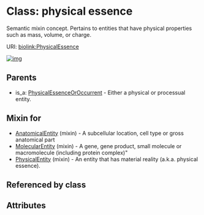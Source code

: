 
# Class: physical essence


Semantic mixin concept.  Pertains to entities that have physical properties such as mass, volume, or charge.

URI: [biolink:PhysicalEssence](https://w3id.org/biolink/vocab/PhysicalEssence)


[![img](https://yuml.me/diagram/nofunky;dir:TB/class/[PhysicalEssenceOrOccurrent],[PhysicalEntity]uses%20-.->[PhysicalEssence],[MolecularEntity]uses%20-.->[PhysicalEssence],[AnatomicalEntity]uses%20-.->[PhysicalEssence],[PhysicalEssenceOrOccurrent]^-[PhysicalEssence],[PhysicalEntity],[MolecularEntity],[AnatomicalEntity])](https://yuml.me/diagram/nofunky;dir:TB/class/[PhysicalEssenceOrOccurrent],[PhysicalEntity]uses%20-.->[PhysicalEssence],[MolecularEntity]uses%20-.->[PhysicalEssence],[AnatomicalEntity]uses%20-.->[PhysicalEssence],[PhysicalEssenceOrOccurrent]^-[PhysicalEssence],[PhysicalEntity],[MolecularEntity],[AnatomicalEntity])

## Parents

 *  is_a: [PhysicalEssenceOrOccurrent](PhysicalEssenceOrOccurrent.md) - Either a physical or processual entity.

## Mixin for

 * [AnatomicalEntity](AnatomicalEntity.md) (mixin)  - A subcellular location, cell type or gross anatomical part
 * [MolecularEntity](MolecularEntity.md) (mixin)  - A gene, gene product, small molecule or macromolecule (including protein complex)"
 * [PhysicalEntity](PhysicalEntity.md) (mixin)  - An entity that has material reality (a.k.a. physical essence).

## Referenced by class


## Attributes

